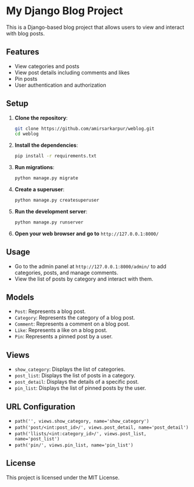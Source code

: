 # My Django Blog Project

This is a Django-based blog project that allows users to view and interact with blog posts.

## Features

- View categories and posts
- View post details including comments and likes
- Pin posts
- User authentication and authorization

## Setup

1. **Clone the repository**:
    ```bash
    git clone https://github.com/amirsarkarpur/weblog.git
    cd weblog
    ```

2. **Install the dependencies**:
    ```bash
    pip install -r requirements.txt
    ```

3. **Run migrations**:
    ```bash
    python manage.py migrate
    ```

4. **Create a superuser**:
    ```bash
    python manage.py createsuperuser
    ```

5. **Run the development server**:
    ```bash
    python manage.py runserver
    ```

6. **Open your web browser and go to** `http://127.0.0.1:8000/`

## Usage

- Go to the admin panel at `http://127.0.0.1:8000/admin/` to add categories, posts, and manage comments.
- View the list of posts by category and interact with them.

## Models

- `Post`: Represents a blog post.
- `Category`: Represents the category of a blog post.
- `Comment`: Represents a comment on a blog post.
- `Like`: Represents a like on a blog post.
- `Pin`: Represents a pinned post by a user.

## Views

- `show_category`: Displays the list of categories.
- `post_list`: Displays the list of posts in a category.
- `post_detail`: Displays the details of a specific post.
- `pin_list`: Displays the list of pinned posts by the user.

## URL Configuration

- `path('', views.show_category, name='show_category')`
- `path('post/<int:post_id>/', views.post_detail, name='post_detail')`
- `path('llists/<int:category_id>/', views.post_list, name='post_list')`
- `path('pin/', views.pin_list, name='pin_list')`

## License

This project is licensed under the MIT License.
